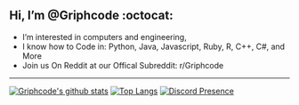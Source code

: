 Hi, I’m @Griphcode :octocat:
-----
- I’m interested in computers and engineering,  
- I know how to Code in: Python, Java, Javascript, Ruby, R, C++, C#, and More
- Join us On Reddit at our Offical Subreddit: r/Griphcode
---------------

[![Griphcode's github stats](https://github-readme-stats.vercel.app/api?username=Griphcode)](https://github.com/Griphcode/github-readme-stats) 
[![Top Langs](https://github-readme-stats.vercel.app/api/top-langs/?username=griphcode&layout=compact)](https://github.com/griphcode/github-readme-stats)
[![Discord Presence](https://lanyard-profile-readme.vercel.app/api/830771139486679100)](https://discord.com/users/830771139486679100)


